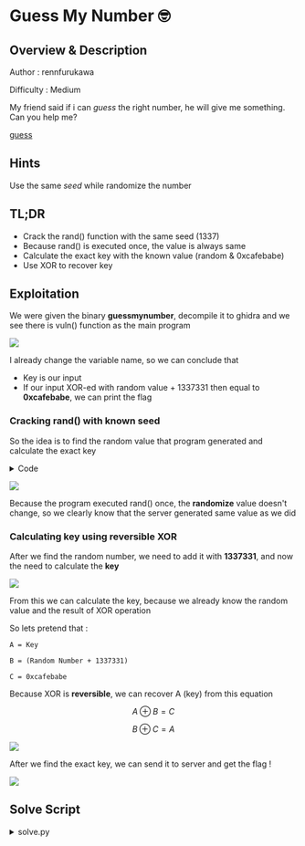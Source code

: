 # Guess My Number 🤓

## Overview & Description

Author : rennfurukawa

Difficulty : Medium

My friend said if i can *guess* the right number, he will give me something. 
Can you help me?

[guess](../dist/guess)

## Hints

Use the same *seed* while randomize the number

## TL;DR

- Crack the rand() function with the same seed (1337) 
- Because rand() is executed once, the value is always same
- Calculate the exact key with the known value (random & 0xcafebabe)
- Use XOR to recover key

## Exploitation

We were given the binary **guessmynumber**, decompile it to ghidra and we see there is vuln() function as the main program 

![](https://i.imgur.com/uDt6CjQ.png)

I already change the variable name, so we can conclude that

- Key is our input
- If our input XOR-ed with random value + 1337331 then equal to **0xcafebabe**, we can print the flag

### Cracking rand() with known seed 

So the idea is to find the random value that program generated and calculate the exact key

<details>
<summary>Code</summary>

```c
#include <stdio.h>
#include <stdlib.h>

int main()
{
	srand(1337);
	printf("%d\n",rand());
}
```
</details>

![](https://i.imgur.com/twPQyP0.png)

Because the program executed rand() once, the **randomize** value doesn't change, so we clearly know that the server generated same value as we did

### Calculating key using reversible XOR

After we find the random number, we need to add it with **1337331**, and now the need to calculate the **key**

![](https://i.imgur.com/RuVwTIH.png)

From this we can calculate the key, because we already know the random value and the result of XOR operation

So lets pretend that :
```
A = Key

B = (Random Number + 1337331) 

C = 0xcafebabe 
```

Because XOR is **reversible**, we can recover A (key) from this equation

$$A \oplus B = C$$ 

$$B \oplus C = A$$

![](https://i.imgur.com/6dtgHmf.png)

After we find the exact key, we can send it to server and get the flag !

![](https://i.imgur.com/k3NiRlY.png)


## Solve Script

<details>
<summary>solve.py</summary>

```python
from pwn import *
import ctypes

libc = ctypes.CDLL("/lib/x86_64-linux-gnu/libc.so.6")

libc.srand(1337)

random = libc.rand()
print(random)

io = remote("127.0.0.1", 7331)

pay = random + 1337331 ^ 0xcafebabe

io.sendline(str(pay))

io.interactive()
```
</details>







